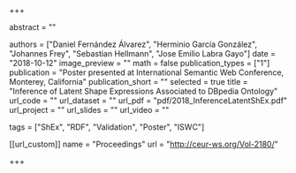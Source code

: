 +++

abstract = ""

authors = ["Daniel Fernández Álvarez", "Herminio García González", "Johannes Frey", "Sebastian Hellmann", "Jose Emilio Labra Gayo"]
date = "2018-10-12"
image_preview = ""
math = false
publication_types = ["1"]
publication = "Poster presented at International Semantic Web Conference, Monterey, California"
publication_short = ""
selected = true
title = "Inference of Latent Shape Expressions Associated to DBpedia Ontology"
url_code = ""
url_dataset = ""
url_pdf = "pdf/2018_InferenceLatentShEx.pdf"
url_project = ""
url_slides = ""
url_video = ""

tags = ["ShEx", "RDF", "Validation", "Poster", "ISWC"]

[[url_custom]]
name = "Proceedings"
url = "http://ceur-ws.org/Vol-2180/"

+++